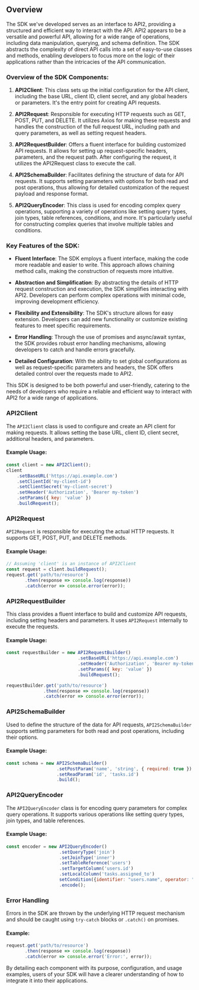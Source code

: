 

## Overview
The SDK we've developed serves as an interface to API2, providing a structured and efficient way to interact with the API. API2 appears to be a versatile and powerful API, allowing for a wide range of operations, including data manipulation, querying, and schema definition. The SDK abstracts the complexity of direct API calls into a set of easy-to-use classes and methods, enabling developers to focus more on the logic of their applications rather than the intricacies of the API communication.

### Overview of the SDK Components:

1. **API2Client**: This class sets up the initial configuration for the API client, including the base URL, client ID, client secret, and any global headers or parameters. It's the entry point for creating API requests.

2. **API2Request**: Responsible for executing HTTP requests such as GET, POST, PUT, and DELETE. It utilizes Axios for making these requests and handles the construction of the full request URL, including path and query parameters, as well as setting request headers.

3. **API2RequestBuilder**: Offers a fluent interface for building customized API requests. It allows for setting up request-specific headers, parameters, and the request path. After configuring the request, it utilizes the API2Request class to execute the call.

4. **API2SchemaBuilder**: Facilitates defining the structure of data for API requests. It supports setting parameters with options for both read and post operations, thus allowing for detailed customization of the request payload and response format.

5. **API2QueryEncoder**: This class is used for encoding complex query operations, supporting a variety of operations like setting query types, join types, table references, conditions, and more. It's particularly useful for constructing complex queries that involve multiple tables and conditions.

### Key Features of the SDK:

- **Fluent Interface**: The SDK employs a fluent interface, making the code more readable and easier to write. This approach allows chaining method calls, making the construction of requests more intuitive.

- **Abstraction and Simplification**: By abstracting the details of HTTP request construction and execution, the SDK simplifies interacting with API2. Developers can perform complex operations with minimal code, improving development efficiency.

- **Flexibility and Extensibility**: The SDK's structure allows for easy extension. Developers can add new functionality or customize existing features to meet specific requirements.

- **Error Handling**: Through the use of promises and async/await syntax, the SDK provides robust error handling mechanisms, allowing developers to catch and handle errors gracefully.

- **Detailed Configuration**: With the ability to set global configurations as well as request-specific parameters and headers, the SDK offers detailed control over the requests made to API2.

This SDK is designed to be both powerful and user-friendly, catering to the needs of developers who require a reliable and efficient way to interact with API2 for a wide range of applications.


### API2Client

The `API2Client` class is used to configure and create an API client for making requests. It allows setting the base URL, client ID, client secret, additional headers, and parameters.

#### Example Usage:
```javascript
const client = new API2Client();
client
    .setBaseURL('https://api.example.com')
    .setClientId('my-client-id')
    .setClientSecret('my-client-secret')
    .setHeader('Authorization', 'Bearer my-token')
    .setParams({ key: 'value' })
    .buildRequest();
```

### API2Request

`API2Request` is responsible for executing the actual HTTP requests. It supports GET, POST, PUT, and DELETE methods.

#### Example Usage:
```javascript
// Assuming 'client' is an instance of API2Client
const request = client.buildRequest();
request.get('path/to/resource')
       .then(response => console.log(response))
       .catch(error => console.error(error));
```

### API2RequestBuilder

This class provides a fluent interface to build and customize API requests, including setting headers and parameters. It uses `API2Request` internally to execute the requests.

#### Example Usage:
```javascript
const requestBuilder = new API2RequestBuilder()
                           .setBaseURL('https://api.example.com')
                           .setHeader('Authorization', 'Bearer my-token')
                           .setParams({ key: 'value' })
                           .buildRequest();

requestBuilder.get('path/to/resource')
              .then(response => console.log(response))
              .catch(error => console.error(error));
```

### API2SchemaBuilder

Used to define the structure of the data for API requests, `API2SchemaBuilder` supports setting parameters for both read and post operations, including their options.

#### Example Usage:
```javascript
const schema = new API2SchemaBuilder()
                   .setPostParam('name', 'string', { required: true })
                   .setReadParam('id', 'tasks.id')
                   .build();
```

### API2QueryEncoder

The `API2QueryEncoder` class is for encoding query parameters for complex query operations. It supports various operations like setting query types, join types, and table references.

#### Example Usage:
```javascript
const encoder = new API2QueryEncoder()
                    .setQueryType('join')
                    .setJoinType('inner')
                    .setTableReference('users')
                    .setTargetColumn('users.id')
                    .setLocalColumn('tasks.assigned_to')
                    setCondition({identifier: "users.name", operator: "=", value: "admin"})
                    .encode();
```

### Error Handling
Errors in the SDK are thrown by the underlying HTTP request mechanism and should be caught using `try-catch` blocks or `.catch()` on promises.

#### Example:
```javascript
request.get('path/to/resource')
       .then(response => console.log(response))
       .catch(error => console.error('Error:', error));
```

By detailing each component with its purpose, configuration, and usage examples, users of your SDK will have a clearer understanding of how to integrate it into their applications.